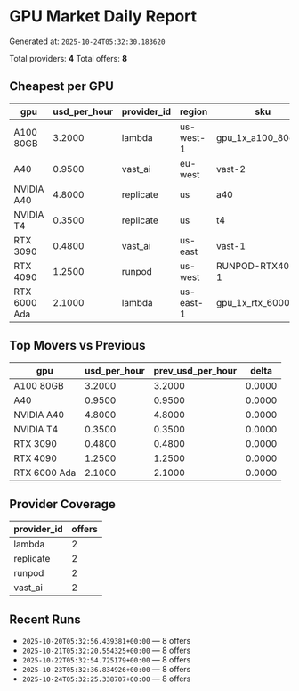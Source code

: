# GPU Market Daily Report

Generated at: `2025-10-24T05:32:30.183620`

Total providers: **4**
Total offers: **8**

## Cheapest per GPU

| gpu | usd_per_hour | provider_id | region | sku |
| --- | --- | --- | --- | --- |
| A100 80GB | 3.2000 | lambda | us-west-1 | gpu_1x_a100_80g |
| A40 | 0.9500 | vast_ai | eu-west | vast-2 |
| NVIDIA A40 | 4.8000 | replicate | us | a40 |
| NVIDIA T4 | 0.3500 | replicate | us | t4 |
| RTX 3090 | 0.4800 | vast_ai | us-east | vast-1 |
| RTX 4090 | 1.2500 | runpod | us-west | RUNPOD-RTX4090-1 |
| RTX 6000 Ada | 2.1000 | lambda | us-east-1 | gpu_1x_rtx_6000_ada |

## Top Movers vs Previous

| gpu | usd_per_hour | prev_usd_per_hour | delta |
| --- | --- | --- | --- |
| A100 80GB | 3.2000 | 3.2000 | 0.0000 |
| A40 | 0.9500 | 0.9500 | 0.0000 |
| NVIDIA A40 | 4.8000 | 4.8000 | 0.0000 |
| NVIDIA T4 | 0.3500 | 0.3500 | 0.0000 |
| RTX 3090 | 0.4800 | 0.4800 | 0.0000 |
| RTX 4090 | 1.2500 | 1.2500 | 0.0000 |
| RTX 6000 Ada | 2.1000 | 2.1000 | 0.0000 |

## Provider Coverage

| provider_id | offers |
| --- | --- |
| lambda | 2 |
| replicate | 2 |
| runpod | 2 |
| vast_ai | 2 |

## Recent Runs

- `2025-10-20T05:32:56.439381+00:00` — 8 offers
- `2025-10-21T05:32:20.554325+00:00` — 8 offers
- `2025-10-22T05:32:54.725179+00:00` — 8 offers
- `2025-10-23T05:32:36.834926+00:00` — 8 offers
- `2025-10-24T05:32:25.338707+00:00` — 8 offers
